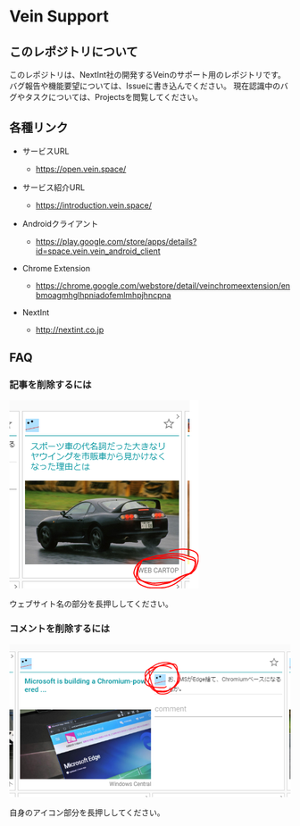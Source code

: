 
# Vein Support

## このレポジトリについて

このレポジトリは、NextInt社の開発するVeinのサポート用のレポジトリです。
バグ報告や機能要望については、Issueに書き込んでください。
現在認識中のバグやタスクについては、Projectsを閲覧してください。

## 各種リンク
- サービスURL
  - https://open.vein.space/

- サービス紹介URL
  - https://introduction.vein.space/

- Androidクライアント
  - https://play.google.com/store/apps/details?id=space.vein.vein_android_client

- Chrome Extension
  - https://chrome.google.com/webstore/detail/veinchromeextension/enbmoagmhglhpniadofemlmhpjhncpna

- NextInt
  - http://nextint.co.jp

## FAQ
### 記事を削除するには
![delete article](/img/delete_article.png)

ウェブサイト名の部分を長押ししてください。


### コメントを削除するには
![delete comment](/img/delete_comment.png)

自身のアイコン部分を長押ししてください。
